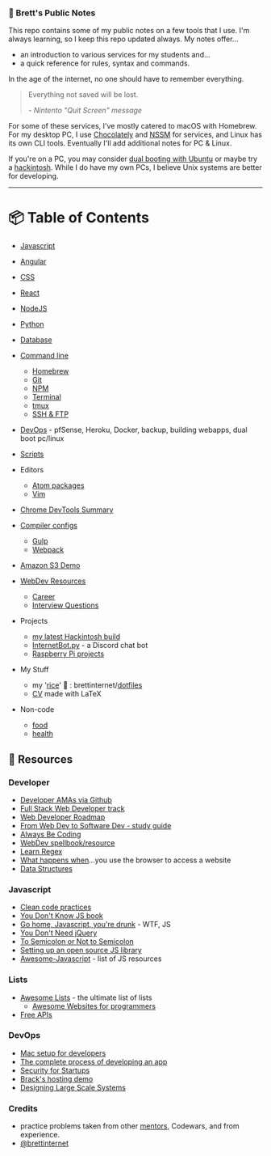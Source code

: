 ### 📝 Brett's Public Notes

This repo contains some of my public notes on a few tools that I use. I'm always learning, so I keep this repo updated always. My notes offer...

- an introduction to various services for my students and...
- a quick reference for rules, syntax and commands.

In the age of the internet, no one should have to remember everything.

> Everything not saved will be lost.
>
> \- _Nintento "Quit Screen" message_

For some of these services, I've mostly catered to macOS with Homebrew. For my desktop PC, I use [Chocolately](https://chocolatey.org/) and [NSSM](http://nssm.cc/) for services, and Linux has its own CLI tools. Eventually I'll add additional notes for PC & Linux.

If you're on a PC, you may consider [dual booting with Ubuntu](./other/dualboot-pc-linux.md) or maybe try a [hackintosh](https://github.com/brettinternet/hackintosh). While I do have my own PCs, I believe Unix systems are better for developing.

---

# 📦 Table of Contents

* [Javascript](./javascript)
* [Angular](./angular)
* [CSS](./CSS)
* [React](./react)
* [NodeJS](./node)
* [Python](./python)
* [Database](./database)
* [Command line](./cli)
  - [Homebrew](./cli/homebrew.md)
  - [Git](./cli/git.md)
  - [NPM](./cli/npm.md)
  - [Terminal](./cli/terminal.md)
  - [tmux](./cli/tmux.md)
  - [SSH & FTP](./cli/ssh+ftp.md)
* [DevOps](./devops) - pfSense, Heroku, Docker, backup, building webapps, dual boot pc/linux
* [Scripts](./scripts)
* Editors
  - [Atom packages](./other/atom.md)
  - [Vim](./other/vim.md)
* [Chrome DevTools Summary](./other/ChromeDevTools.md)
* [Compiler configs](./compiling)
  - [Gulp](./compiling/gulpfile.js)
  - [Webpack](./compiling/webpack.md)
* [Amazon S3 Demo](https://github.com/brettinternet/s3-demo)
* [WebDev Resources](./webdev)
  - [Career](./webdev/career.md)
  - [Interview Questions](./webdev/interview-questions.md)
* Projects
  - [my latest Hackintosh build](https://github.com/brettinternet/hackintosh)
  - [InternetBot.py](https://github.com/brettinternet/InternetBot.py) - a Discord chat bot
  - [Raspberry Pi projects](./other/raspberrypi.md)
* My Stuff
  - my '[rice](http://www.urbandictionary.com/define.php?term=rice)' 🍚 : brettinternet/[dotfiles](https://github.com/brettinternet/dotfiles)
  - [CV](https://github.com/brettinternet/cv) made with LaTeX

* Non-code
  - [food](./other/food.md)
  - [health](./other/health.md)


## 🎒 Resources
### Developer
- [Developer AMAs via Github](https://github.com/sindresorhus/amas)
- [Full Stack Web Developer track](https://github.com/bmorelli25/Become-A-Full-Stack-Web-Developer)
- [Web Developer Roadmap](https://github.com/kamranahmedse/developer-roadmap)
- [From Web Dev to Software Dev - study guide](https://github.com/jwasham/coding-interview-university)
- [Always Be Coding](https://medium.com/always-be-coding/abc-always-be-coding-d5f8051afce2#.4wconhaof)
- [WebDev spellbook/resource](https://github.com/dexteryy/spellbook-of-modern-webdev)
- [Learn Regex](https://github.com/zeeshanu/learn-regex)
- [What happens when](https://github.com/alex/what-happens-when)...you use the browser to access a website
- [Data Structures](https://www.interviewcake.com/article/python/data-structures-coding-interview)

### Javascript
- [Clean code practices](https://github.com/ryanmcdermott/clean-code-javascript)
- [You Don't Know JS book](https://github.com/getify/You-Dont-Know-JS)
- [Go home, Javascript, you're drunk](https://github.com/denysdovhan/wtfjs) - WTF, JS
- [You Don't Need jQuery](https://github.com/oneuijs/You-Dont-Need-jQuery/blob/master/README.md)
- [To Semicolon or Not to Semicolon](https://medium.com/@kentcdodds/semicolons-in-javascript-a-preference-dd8fc8b80895)
- [Setting up an open source JS library](https://gist.github.com/deadcoder0904/58d821cf07b1d943e3846971d0cc4497)
- [Awesome-Javascript](https://github.com/sorrycc/awesome-javascript) - list of JS resources

### Lists
- [Awesome Lists](https://github.com/sindresorhus/awesome) - the ultimate list of lists
  - [Awesome Websites for programmers](https://github.com/sdmg15/Best-websites-a-programmer-should-visit)
- [Free APIs](https://github.com/toddmotto/public-apis)

### DevOps
- [Mac setup for developers](https://github.com/sb2nov/mac-setup)
- [The complete process of developing an app](https://12factor.net/)
- [Security for Startups](https://github.com/forter/security-101-for-saas-startups)
- [Brack's hosting demo](https://github.com/Kedirech/Hosting-demo-postgres)
- [Designing Large Scale Systems](https://github.com/donnemartin/system-design-primer)

### Credits
- practice problems taken from other [mentors](https://github.com/zacanger/pineapple-curry), Codewars, and from experience.
- [@brettinternet](https://github.com/brettinternet)
